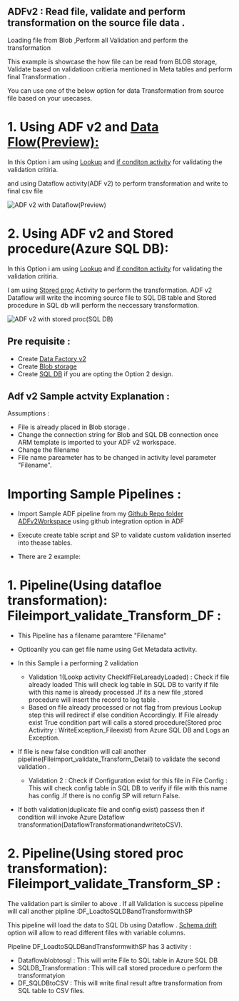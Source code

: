## ADFv2 : Read file, validate and perform transformation on the source file data .
Loading file from Blob ,Perform all Validation and perform the transformation

This example is showcase the how file can be read from BLOB storage, Validate based on validatioon critieria mentioned in Meta tables and perform final Transformation .

You can use one of the below option for data Transformation from source file based on your usecases.

# 1. Using ADF v2 and [Data Flow(Preview):](https://docs.microsoft.com/en-us/azure/data-factory/concepts-data-flow-overview) 

In this Option i am using [Lookup](https://docs.microsoft.com/en-us/azure/data-factory/control-flow-lookup-activity) and [if conditon activity](https://docs.microsoft.com/en-us/azure/data-factory/control-flow-if-condition-activity) for validating the validation critiria.

and using Dataflow activity(ADF v2) to perform transformation and write to final csv file

![ADF v2 with Dataflow(Preview)](https://github.com/nikris87/ADFv2FileloadandTransformation/blob/master/ADFv2Dataflow.PNG)


# 2. Using ADF v2 and Stored procedure(Azure SQL DB):
In this Option i am using [Lookup](https://docs.microsoft.com/en-us/azure/data-factory/control-flow-lookup-activity) and [if conditon activity](https://docs.microsoft.com/en-us/azure/data-factory/control-flow-if-condition-activity) for validating the validation critiria.

I am using [Stored proc](https://docs.microsoft.com/en-us/azure/data-factory/transform-data-using-stored-procedure) Activity to perform the transformation. ADF v2 Dataflow will write the incoming source file to SQL DB table and Stored procedure in SQL db will perform the neccessary transformation.

![ADF v2 with stored proc(SQL DB)](https://github.com/nikris87/ADFv2FileloadandTransformation/blob/master/ADFv2Storedproc.PNG)



## Pre requisite :
* Create [Data Factory v2](https://docs.microsoft.com/en-us/azure/data-factory/quickstart-create-data-factory-portal#create-a-data-factory)
* Create [Blob storage](https://docs.microsoft.com/en-us/azure/data-factory/quickstart-create-data-factory-portal#azure-storage-account)   
* Create [SQL DB](https://docs.microsoft.com/en-us/azure/sql-database/sql-database-single-database-get-started) if you are opting the Option 2 design. 


## Adf v2 Sample actvity Explanation :
Assumptions : 
 * File is already placed in Blob storage .
 * Change the connection string for Blob and SQL DB connection once ARM template is imported to your ADF v2 workspace.
 * Change the filename 
 * File name pareameter has to be changed  in activity level parameter "Filename".
 
 # Importing Sample Pipelines :
 * Import Sample ADF pipeline from my  [Github Repo folder ADFv2Workspace](https://github.com/nikris87/ADFv2FileloadandTransformation/tree/master/ADFv2Workspace) using github integration option in ADF 
 
 * Execute create table script and SP to validate custom validation inserted into thease tables.
 
 * There are 2 example:
 # 1. Pipeline(Using datafloe transformation): Fileimport_validate_Transform_DF  :
 * This Pipeline has a filename paramtere "Filename"
 * Optioanlly you can get file name using Get Metadata activity.
 * In this Sample i a performing 2 validation
   * Validation 1(Lookp activity CheckIfFileLareadyLoaded) : Check if file already loaded 
     This will check log table in SQL DB to varify if file with this name is already processed .If its a new file ,stored procedure will      insert the record to log table .
   * Based on file already processed or not flag from previous Lookup step this will redirect if else condition Accordingly.
     If File already exist True condition part will calls a stored procedure(Stored proc Activitry : WriteException_Fileexist) from          Azure SQL DB and Logs an Exception.

  * If file is new false condition will call another pipeline(Fileimport_validate_Transform_Detail) to validate the second validation .
     * Validation 2 : Check if Configuration exist for this file in File Config :
       This will check config table in SQL DB to verify if file with this name has config .If there is no config SP will return False.
  * If both validation(duplicate file and config exist) passess then if condition will invoke Azure Dataflow    transformation(DataflowTransformationandwritetoCSV).

# 2. Pipeline(Using stored proc transformation): Fileimport_validate_Transform_SP  :

The validation part is similer to above . If all Validation is success pipeline will call another pipline :DF_LoadtoSQLDBandTransformwithSP

This pipeline will load the data to SQL Db using Dataflow . [Schema drift](https://docs.microsoft.com/en-us/azure/data-factory/concepts-data-flow-schema-drift) option will allow to read different  files with variable columns.

Pipeline DF_LoadtoSQLDBandTransformwithSP has 3 activity :
* Dataflowblobtosql : This will write File to SQL table in Azure SQL DB
* SQLDB_Transformation : This will call stored procedure o perform the transformatyion
* DF_SQLDBtoCSV : This will write final result aftre transformation from SQL table to CSV files.


